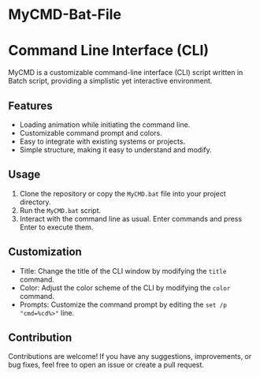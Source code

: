 # MyCMD-Bat-File
# Command Line Interface (CLI)

MyCMD is a customizable command-line interface (CLI) script written in Batch script, providing a simplistic yet interactive environment.

## Features
- Loading animation while initiating the command line.
- Customizable command prompt and colors.
- Easy to integrate with existing systems or projects.
- Simple structure, making it easy to understand and modify.

## Usage
1. Clone the repository or copy the `MyCMD.bat` file into your project directory.
2. Run the `MyCMD.bat` script.
3. Interact with the command line as usual. Enter commands and press Enter to execute them.

## Customization
- Title: Change the title of the CLI window by modifying the `title` command.
- Color: Adjust the color scheme of the CLI by modifying the `color` command.
- Prompts: Customize the command prompt by editing the `set /p "cmd=%cd%>"` line.

## Contribution
Contributions are welcome! If you have any suggestions, improvements, or bug fixes, feel free to open an issue or create a pull request.

